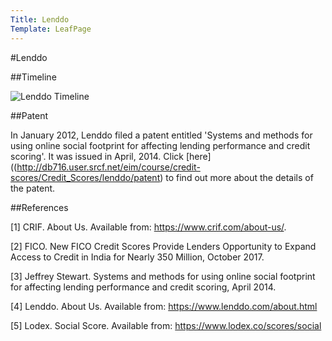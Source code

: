 ```yaml
---
Title: Lenddo
Template: LeafPage
---
```


#Lenddo 

##Timeline

![Lenddo Timeline](http://db716.user.srcf.net/eim/media/LenddoTimeline.png "Lenddo Timeline")

##Patent

In January 2012, Lenddo filed a patent entitled 'Systems and methods for using online social footprint for affecting lending performance and credit scoring'. It was issued in April, 2014. Click [here]((http://db716.user.srcf.net/eim/course/credit-scores/Credit_Scores/lenddo/patent) to find out more about the details of the patent.

##References

[1] CRIF. About Us. Available from: https://www.crif.com/about-us/.

[2] FICO. New FICO Credit Scores Provide Lenders Opportunity to Expand Access to Credit in India for Nearly 350 Million, October 2017.

[3] Jeffrey Stewart. Systems and methods for using online social footprint for affecting lending performance and credit scoring, April 2014. 

[4] Lenddo. About Us. Available from: https://www.lenddo.com/about.html

[5] Lodex. Social Score. Available from: https://www.lodex.co/scores/social

